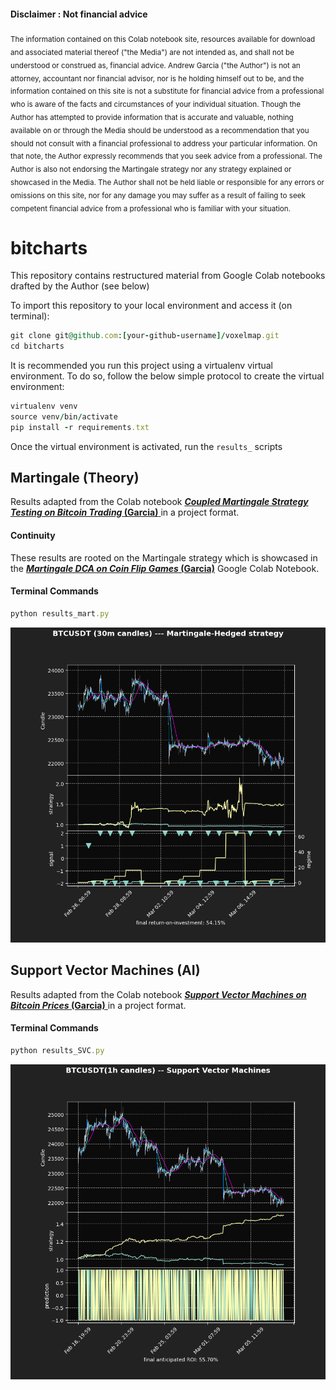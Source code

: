 #### Disclaimer : Not financial advice
<sub>
The information contained on this Colab notebook site, resources available for download and associated material thereof ("the Media") are not intended as, and shall not be understood or construed as, financial advice. Andrew Garcia ("the Author") is not an attorney, accountant nor financial advisor, nor is he holding himself out to be, and the information contained on this site is not a substitute for financial advice from a professional who is aware of the facts and circumstances of your individual situation. Though the Author has attempted to provide information that is accurate and valuable, nothing available on or through the Media should be understood as a recommendation that you should not consult with a financial professional to address your particular information. On that note, the Author expressly recommends that you seek advice from a professional. 
</sub>

<sub>
The Author is also not endorsing the Martingale strategy nor any strategy explained or showcased in the Media. The Author shall not be held liable or responsible for any errors or omissions on this site, nor for any damage you may suffer as a result of failing to seek competent financial advice from a professional who is familiar with your situation.
</sub>

# bitcharts

This repository contains restructured material from Google Colab notebooks drafted by the Author (see below) 

To import this repository to your local environment and access it (on terminal):

```ruby
git clone git@github.com:[your-github-username]/voxelmap.git
cd bitcharts
```

It is recommended you run this project using a virtualenv virtual environment. To do so, follow the below simple protocol to create the virtual environment:

```ruby
virtualenv venv
source venv/bin/activate
pip install -r requirements.txt
```
Once the virtual environment is activated, run the `results_` scripts

## Martingale (Theory)

Results adapted from the Colab notebook [<b><i>Coupled Martingale Strategy Testing on Bitcoin Trading</i> (Garcia)</b> ](https://colab.research.google.com/drive/1SnWa53xzA83IYTlgqP8eOx5LB82ux8SG?usp=sharing) in a project format. 

#### Continuity

These results are rooted on the Martingale strategy which is showcased in the [<b><i>Martingale DCA on Coin Flip Games</i> (Garcia)</b>](https://colab.research.google.com/drive/1ZK_eW-kyHN3vMjPN_D0TAerG6J631ooV?usp=sharing) Google Colab Notebook.

#### Terminal Commands

```ruby
python results_mart.py
```

[![](img/Figure_1.png)](https://colab.research.google.com/drive/1SnWa53xzA83IYTlgqP8eOx5LB82ux8SG?usp=sharing)


## Support Vector Machines (AI)

Results adapted from the Colab notebook [<b><i>Support Vector Machines on Bitcoin Prices</i> (Garcia)</b> ](https://colab.research.google.com/drive/11aveFb9tdg33A2tDnDQfjRkJ4KaGs29x?usp=sharing) in a project format. 


#### Terminal Commands

```ruby
python results_SVC.py
```

[![](img/Figure_2.png)](https://colab.research.google.com/drive/11aveFb9tdg33A2tDnDQfjRkJ4KaGs29x?usp=sharing)




